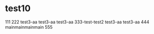 # test10
111
222
test3-aa
test3-aa
test3-aa
333-test-test2
test3-aa
test3-aa
444
mainmainmainmain
555